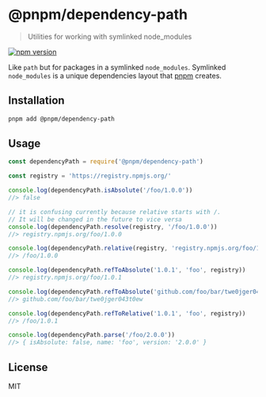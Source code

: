 # @pnpm/dependency-path

> Utilities for working with symlinked node_modules

<!--@shields('npm')-->
[![npm version](https://img.shields.io/npm/v/dependency-path.svg)](https://www.npmjs.com/package/dependency-path)
<!--/@-->

Like `path` but for packages in a symlinked `node_modules`. Symlinked `node_modules` is a unique dependencies layout that
[pnpm](https://github.com/pnpm/pnpm) creates.

## Installation

```sh
pnpm add @pnpm/dependency-path
```

## Usage

<!--/* cspell:disable */-->
<!--@example('./example.js')-->
```js
const dependencyPath = require('@pnpm/dependency-path')

const registry = 'https://registry.npmjs.org/'

console.log(dependencyPath.isAbsolute('/foo/1.0.0'))
//> false

// it is confusing currently because relative starts with /.
// It will be changed in the future to vice versa
console.log(dependencyPath.resolve(registry, '/foo/1.0.0'))
//> registry.npmjs.org/foo/1.0.0

console.log(dependencyPath.relative(registry, 'registry.npmjs.org/foo/1.0.0'))
//> /foo/1.0.0

console.log(dependencyPath.refToAbsolute('1.0.1', 'foo', registry))
//> registry.npmjs.org/foo/1.0.1

console.log(dependencyPath.refToAbsolute('github.com/foo/bar/twe0jger043t0ew', 'foo', registry))
//> github.com/foo/bar/twe0jger043t0ew

console.log(dependencyPath.refToRelative('1.0.1', 'foo', registry))
//> /foo/1.0.1

console.log(dependencyPath.parse('/foo/2.0.0'))
//> { isAbsolute: false, name: 'foo', version: '2.0.0' }
```
<!--/@-->
<!--/* cspell:enable */-->

## License

MIT
